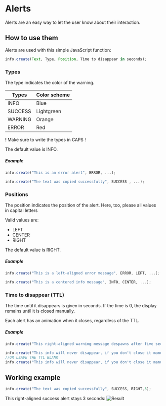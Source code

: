 # Alerts

Alerts are an easy way to let the user know about their interaction.

## How to use them

Alerts are used with this simple JavaScript function:
```javascript
info.create(Text, Type, Position, Time to disappear in seconds);
```

### Types

The type indicates the color of the warning.

| Types | Color scheme |
|-------|--------|
| INFO  | Blue   |
| SUCCESS| Lightgreen |
| WARNING | Orange |
| ERROR | Red |

! Make sure to write the types in CAPS !

The default value is INFO.

##### Example
```javascript
info.create("This is an error alert", ERROR, ...);

info.create("The text was copied successfully", SUCCESS , ...);
```


### Positions

The position indicates the position of the alert. Here, too, please all values in capital letters

Valid values are:
* LEFT
* CENTER
* RIGHT

The default value is RIGHT.

##### Example
```javascript
info.create("This is a left-aligned error message", ERROR, LEFT, ...);

info.create("This is a centered info message", INFO, CENTER, ...);
```


### Time to disappear (TTL)

The time until it disappears is given in seconds. If the time is 0, the display remains until it is closed manually.

Each alert has an animation when it closes, regardless of the TTL.

##### Example

```javascript
info.create("This right-aligned warning message despawns after five seconds",WARNING, RIGHT, 5);

info.create("This info will never disappear, if you don't close it manually.",INFO, CENTER, 0);
//OR LEAVE THE TTL BLANK
info.create("This info will never disappear, if you don't close it manually.",INFO, CENTER);
```


## Working example

```javascript
info.create("The text was copied successfully", SUCCESS, RIGHT,3);
```
This right-aligned success alert stays 3 seconds:
![Result](https://cdn.darkintaqt.com/image/git/alert-success-right-3-ttl.png)
